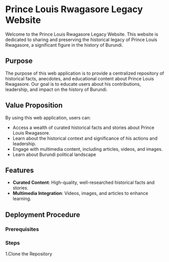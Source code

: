 # Prince Louis Rwagasore Legacy Website

Welcome to the Prince Louis Rwagasore Legacy Website. This website is dedicated to sharing and preserving the historical legacy of Prince Louis Rwagasore, a significant figure in the history of Burundi.

## Purpose

The purpose of this web application is to provide a centralized repository of historical facts, anecdotes, and educational content about Prince Louis Rwagasore. Our goal is to educate users about his contributions, leadership, and impact on the history of Burundi.

## Value Proposition

By using this web application, users can:
- Access a wealth of curated historical facts and stories about Prince Louis Rwagasore.
- Learn about the historical context and significance of his actions and leadership.
- Engage with multimedia content, including articles, videos, and images.
- Learn about Burundi political landscape

## Features

- **Curated Content**: High-quality, well-researched historical facts and stories.
- **Multimedia Integration**: Videos, images, and articles to enhance learning.

## Deployment Procedure



### Prerequisites


### Steps

1.Clone the Repository
